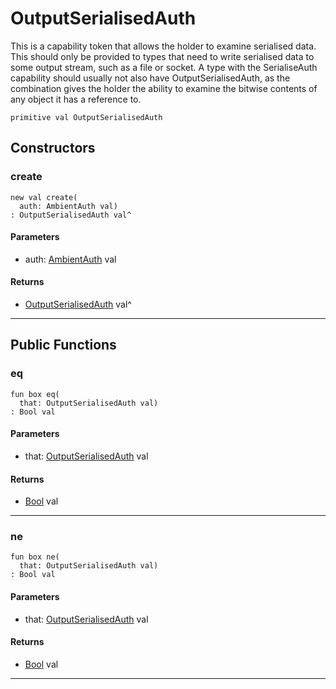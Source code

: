 # OutputSerialisedAuth

This is a capability token that allows the holder to examine serialised data.
This should only be provided to types that need to write serialised data to
some output stream, such as a file or socket. A type with the SerialiseAuth
capability should usually not also have OutputSerialisedAuth, as the
combination gives the holder the ability to examine the bitwise contents of
any object it has a reference to.


```pony
primitive val OutputSerialisedAuth
```

## Constructors

### create

```pony
new val create(
  auth: AmbientAuth val)
: OutputSerialisedAuth val^
```
#### Parameters

*   auth: [AmbientAuth](builtin-AmbientAuth) val

#### Returns

* [OutputSerialisedAuth](serialise-OutputSerialisedAuth) val^

---

## Public Functions

### eq

```pony
fun box eq(
  that: OutputSerialisedAuth val)
: Bool val
```
#### Parameters

*   that: [OutputSerialisedAuth](serialise-OutputSerialisedAuth) val

#### Returns

* [Bool](builtin-Bool) val

---

### ne

```pony
fun box ne(
  that: OutputSerialisedAuth val)
: Bool val
```
#### Parameters

*   that: [OutputSerialisedAuth](serialise-OutputSerialisedAuth) val

#### Returns

* [Bool](builtin-Bool) val

---

